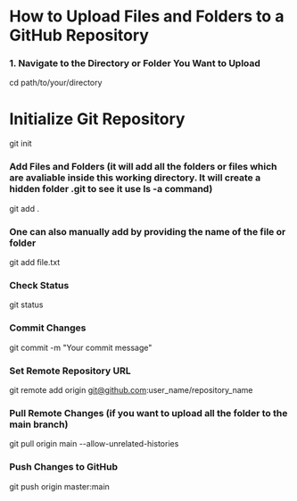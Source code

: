 # How to Upload Files and Folders to a GitHub Repository

### 1. Navigate to the Directory or Folder You Want to Upload
cd path/to/your/directory

# Initialize Git Repository
git init

### Add Files and Folders (it will add all the folders or files which are avaliable inside this working directory. It will create a hidden folder .git to see it use ls -a command)
git add .
### One can also manually add by providing the name of the file or folder
git add file.txt

### Check Status
git status

### Commit Changes
git commit -m "Your commit message"

### Set Remote Repository URL
git remote add origin git@github.com:user_name/repository_name

### Pull Remote Changes (if you want to upload all the folder to the main branch)
git pull origin main --allow-unrelated-histories

### Push Changes to GitHub
git push origin master:main
